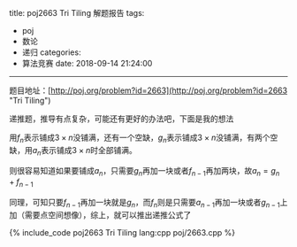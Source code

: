 title: poj2663 Tri Tiling 解题报告
tags:
  - poj
  - 数论
  - 递归
categories:
  - 算法竞赛
date: 2018-09-14 21:24:00
---

题目地址：[http://poj.org/problem?id=2663](http://poj.org/problem?id=2663 "Tri Tiling")

递推题，推导有点复杂，可能还有更好的办法吧，下面是我的想法

用$f_n$表示铺成$3 \times n$没铺满，还有一个空缺，$g_n$表示铺成$3 \times n$没铺满，有两个空缺，用$a_n$表示铺成$3 \times n$时全部铺满。

则很容易知道如果要铺成$a_n$，只需要$g_n$再加一块或者$f_{n-1}$再加两块，故$a_n=g_n+f_{n-1}$ 

同理，可知只要$f_{n-1}$再加一块就是$g_n$，而$f_n$则是只需要$a_{n-1}$再加一块或者$g_{n-1}$上加（需要点空间想像），综上，就可以推出递推公式了

{% include_code poj2663 Tri Tiling lang:cpp poj/2663.cpp %}